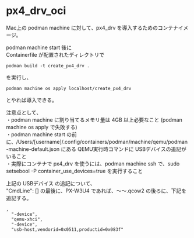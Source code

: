 # px4_drv_oci
Mac上の podman machine に対して、px4_drv を導入するためのコンテナイメージ。

podman machine start 後に  
Containerfile が配置されたディレクトリで 
```
podman build -t create_px4_drv .
```
を実行し、
```
podman machine os apply localhost/create_px4_drv  
```
とやれば導入できる。  
  
注意点として、  
・podman machine に割り当てるメモリ量は 4GB 以上必要なこと (podman machine os apply で失敗する)  
・podman machine start の前に、/Users/[username]/.config/containers/podman/machine/qemu/podman-machine-default.json にある QEMU実行時コマンドに USBデバイスの追記がいること  
・実際にコンテナで px4_drv を使うには、podman machine ssh で、sudo setsebool -P container_use_devices=true を実行すること  

上記の USBデバイス の追記について、  
"CmdLine": [] の最後に、PX-W3U4 であれば、〜〜.qcow2 の後ろに、下記を追記する。
```
,
  "-device",
  "qemu-xhci",
  "-device",
  "usb-host,vendorid=0x0511,productid=0x083f"
```
